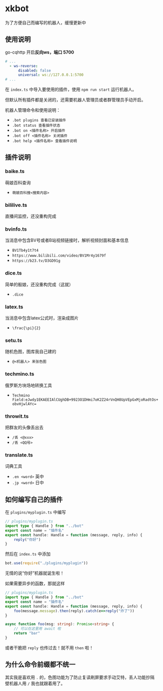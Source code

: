 # xkbot

为了方便自己而编写的机器人，缓慢更新中

## 使用说明
go-cqhttp 开启**反向ws，端口 5700**
```yaml
# ...
  - ws-reverse:
      disabled: false
      universal: ws://127.0.0.1:5700
# ...
```

在 `index.ts` 中导入要使用的插件，使用 `npm run start` 运行机器人。

但默认所有插件都是关闭的，还需要机器人管理员或者群管理员手动开启。

机器人管理命令和使用说明：
- `.bot plugins 查看已安装插件`
- `.bot status 查看插件状态`
- `.bot on <插件名称> 开启插件`
- `.bot off <插件名称> 关闭插件`
- `.bot help <插件名称> 查看插件说明`

## 插件说明
### baike.ts
萌娘百科查询
- `萌娘百科搜<搜索内容>`

### bililive.ts
直播间监控，还没重构完成

### bvinfo.ts
当消息中包含BV号或者B站视频链接时，解析视频封面和基本信息
- `BV1Tb4y1t7t4`
- `https://www.bilibili.com/video/BV1Mr4y1679f`
- `https://b23.tv/D3GD91g`

### dice.ts
简单的骰娘，还没重构完成（这就）
- `.dice`

### latex.ts
当消息中包含latex公式时，渲染成图片
- `\frac{\pi}{2}`

### setu.ts
随机色图，图库我自己建的
- `@<机器人> 来张色图`

### techmino.ts
俄罗斯方块场地转换工具
- `Techmino Field:eJwdy1EKAEEIAlCUghDB+9923O1DHmi7oK2Z24rVnQH8UpVEpGxMjoRadtOs+obvHjwlAYc=`

### throwit.ts
把群友的头像丢出去
- `/丢 <@xxx>`
- `/丢 <QQ号>`

### translate.ts
词典工具
- `.en <word>` 英中
- `.jp <word>` 日中

## 如何编写自己的插件

在 `plugins/myplugin.ts` 中编写

```ts
// plugins/myplugin.ts
import type { Handle } from "../bot"
export const name = "插件名"
export const handle: Handle = function (message, reply, info) {
    reply("你好")
}
```

然后在 `index.ts` 中添加

```ts
bot.use(require("./plugins/myplugin"))
```

无情的说“你好”机器就诞生啦！

如果需要异步的函数，那就这样

```ts
// plugins/myplugin.ts
import type { Handle } from "../bot"
export const name = "插件名"
export const handle: Handle = function (message, reply, info) {
    foo(message.message).then(reply).catch(e=>reply("炸了"))
}

async function foo(msg: string): Promise<string> {
    // 可以在这里用 await 啦
    return "bar"
}
```

或者干脆把 `reply` 也传过去！就不用 `then` 啦！

## 为什么命令前缀都不统一
其实我是喜欢用 `.` 的，色图功能为了防止复读刷屏要求手动艾特，丢人功能抄隔壁机器人用 `/` 我也就跟着用了。
